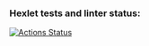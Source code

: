 ### Hexlet tests and linter status:
[![Actions Status](https://github.com/Makmakkerti/backend-project-4/workflows/hexlet-check/badge.svg)](https://github.com/Makmakkerti/backend-project-4/actions)